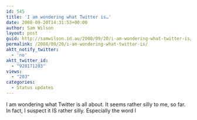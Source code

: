 ```yaml
---
id: 545
title: 'I am wondering what Twitter is…'
date: 2008-09-20T14:31:53+00:00
author: Sam Wilson
layout: post
guid: http://samwilson.id.au/2008/09/20/i-am-wondering-what-twitter-is/
permalink: /2008/09/20/i-am-wondering-what-twitter-is/
aktt_notify_twitter:
  - 'no'
aktt_twitter_id:
  - "928171283"
views:
  - "203"
categories:
  - Status updates
---
```

I am wondering what Twitter is all about. It seems rather silly to me, so far. In fact, I suspect it IS rather silly. Especially the word l